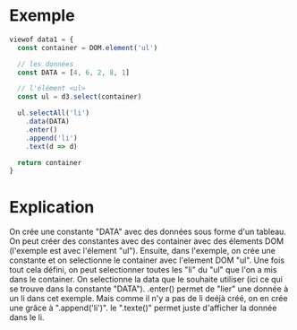 # Exemple
```javascript
viewof data1 = {
  const container = DOM.element('ul')

  // les données
  const DATA = [4, 6, 2, 8, 1]

  // l'élément <ul>
  const ul = d3.select(container)

  ul.selectAll('li')
    .data(DATA)
    .enter()
    .append('li')
    .text(d => d)

  return container
}
```
# Explication


On crée une constante "DATA" avec des données sous forme d'un tableau.
On peut créer des constantes avec des container avec des élements DOM (l'exemple est avec l'élement "ul").
Ensuite, dans l'exemple, on crée une constante et on selectionne le container avec l'element DOM "ul".
Une fois tout cela défini, on peut selectionner toutes les "li" du "ul" que l'on a mis dans le container.
On selectionne la data que le souhaite utiliser (ici ce qui se trouve dans la constante "DATA").
.enter() permet de "lier" une donnée à un li dans cet exemple.
Mais comme il n'y a pas de li deéjà créé, on en crée une grâce à ".append('li')".
le ".texte()" permet juste d'afficher la donnée dans le li.
